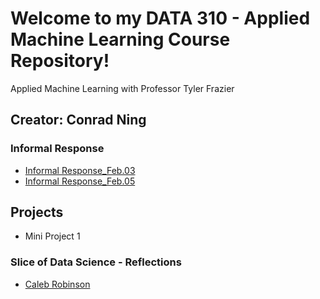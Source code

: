 # Welcome to my DATA 310 - Applied Machine Learning Course Repository! 

Applied Machine Learning with Professor Tyler Frazier

## Creator: Conrad Ning

### Informal Response
- [Informal Response_Feb.03](https://cning0506.github.io/DATA-310_Applied_Machine_Learning/Informal_Response_Feb_3_Version2.html)
- [Informal Response_Feb.05](https://cning0506.github.io/DATA-310_Applied_Machine_Learning/Informal_Response_Feb_5_Version2.0.html)

## Projects

- Mini Project 1

### Slice of Data Science - Reflections
- [Caleb Robinson](https://cning0506.github.io/DATA-310_Applied_Machine_Learning/SODS_CalebRobinson.html)
